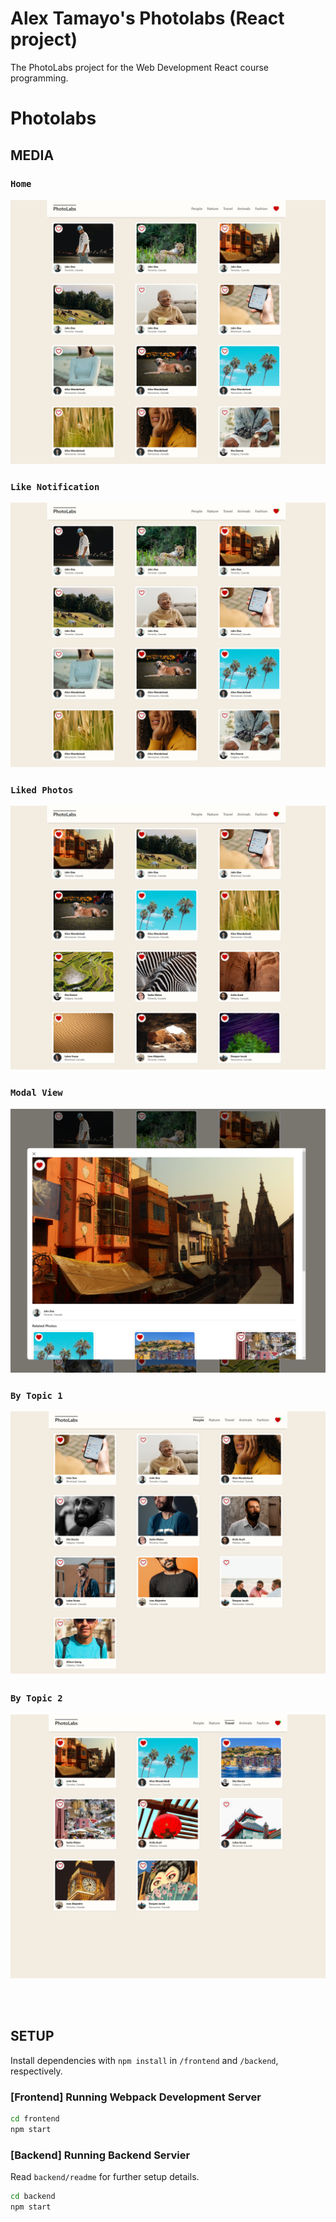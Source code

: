 # Alex Tamayo's Photolabs (React project)
The PhotoLabs project for the Web Development React course programming.

# Photolabs

## MEDIA

### **`Home`**
![Home](/docs/01_home.png)

### **`Like Notification`**
![Like Notification](/docs/02_like_notifications.png)

### **`Liked Photos`**
![Liked Photos](/docs/03_liked_photos.png)

### **`Modal View`**
![Modal View](/docs/04_modal_view.png)

### **`By Topic 1`**
![Topics 1](/docs/05_topics_1.png)

### **`By Topic 2`**
![Topics 2](/docs/06_topics_2.png)

<br>
<br>

## SETUP

Install dependencies with `npm install` in `/frontend` and `/backend`, respectively.

### [Frontend] Running Webpack Development Server

```sh
cd frontend
npm start
```

### [Backend] Running Backend Servier

Read `backend/readme` for further setup details.

```sh
cd backend
npm start
```